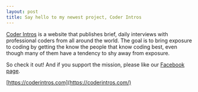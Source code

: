 ```yaml
---
layout: post
title: Say hello to my newest project, Coder Intros
---
```


[Coder Intros](https://coderintros.com/) is a website that publishes brief, daily
interviews with professional coders from all around the world. The goal is to bring
exposure to coding by getting the know the people that know coding best, even though
many of them have a tendency to shy away from exposure.

So check it out! And if you support the mission, please like our [Facebook page](https://facebook.com/coderintros).

[https://coderintros.com](https://coderintros.com/)
